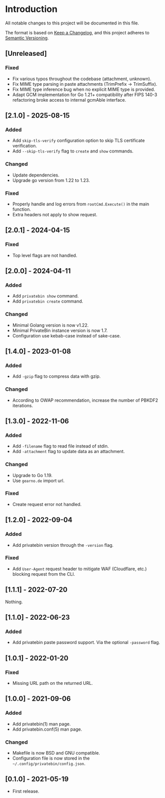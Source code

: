 # Introduction

All notable changes to this project will be documented in this file.

The format is based on [Keep a
Changelog](https://keepachangelog.com/en/1.0.0/), and this project
adheres to [Semantic Versioning](https://semver.org/spec/v2.0.0.html).

## [Unreleased]

### Fixed

- Fix various typos throughout the codebase (attachment, unknown).
- Fix MIME type parsing in paste attachments (TrimPrefix -> TrimSuffix).
- Fix MIME type inference bug when no explicit MIME type is provided.
- Adapt GCM implementation for Go 1.21+ compatibility after FIPS 140-3 refactoring broke access to internal gcmAble interface.

## [2.1.0] - 2025-08-15

### Added

- Add `skip-tls-verify` configuration option to skip TLS certificate verification.
- Add `--skip-tls-verify` flag to `create` and `show` commands.

### Changed

- Update dependencies.
- Upgrade go version from 1.22 to 1.23.

### Fixed

- Properly handle and log errors from `rootCmd.Execute()` in the main
  function.
- Extra headers not apply to show request.

## [2.0.1] - 2024-04-15

### Fixed

- Top level flags are not handled.

## [2.0.0] - 2024-04-11

### Added

- Add `privatebin show` command.
- Add `privatebin create` command.

### Changed

- Minimal Golang version is now v1.22.
- Minimal PrivateBin instance version is now 1.7.
- Configuration use kebab-case instead of sake-case.

## [1.4.0] - 2023-01-08

### Added

- Add `-gzip` flag to compress data with gzip.

### Changed

- According to OWAP recommendation, increase the number of PBKDF2
  iterations.

## [1.3.0] - 2022-11-06

### Added

- Add `-filename` flag to read file instead of stdin.
- Add `-attachment` flag to update data as an attachment.

### Changed

- Upgrade to Go 1.19.
- Use `gearno.de` import url.

### Fixed

- Create request error not handled.

## [1.2.0] - 2022-09-04

### Added

- Add privatebin version through the `-version` flag.

### Fixed

- Add `User-Agent` request header to mitigate WAF (Cloudflare, etc.)
  blocking request from the CLI.

## [1.1.1] - 2022-07-20

Nothing.

## [1.1.0] - 2022-06-23

### Added

- Add privatebin paste password support. Via the optional `-password`
  flag.

## [1.0.1] - 2022-01-20

### Fixed

- Missing URL path on the returned URL.

## [1.0.0] - 2021-09-06

### Added

- Add privatebin(1) man page.
- Add privatebin.conf(5) man page.

### Changed

- Makefile is now BSD and GNU compatible.
- Configuration file is now stored in the
  `~/.config/privatebin/config.json`.

## [0.1.0] - 2021-05-19

- First release.
